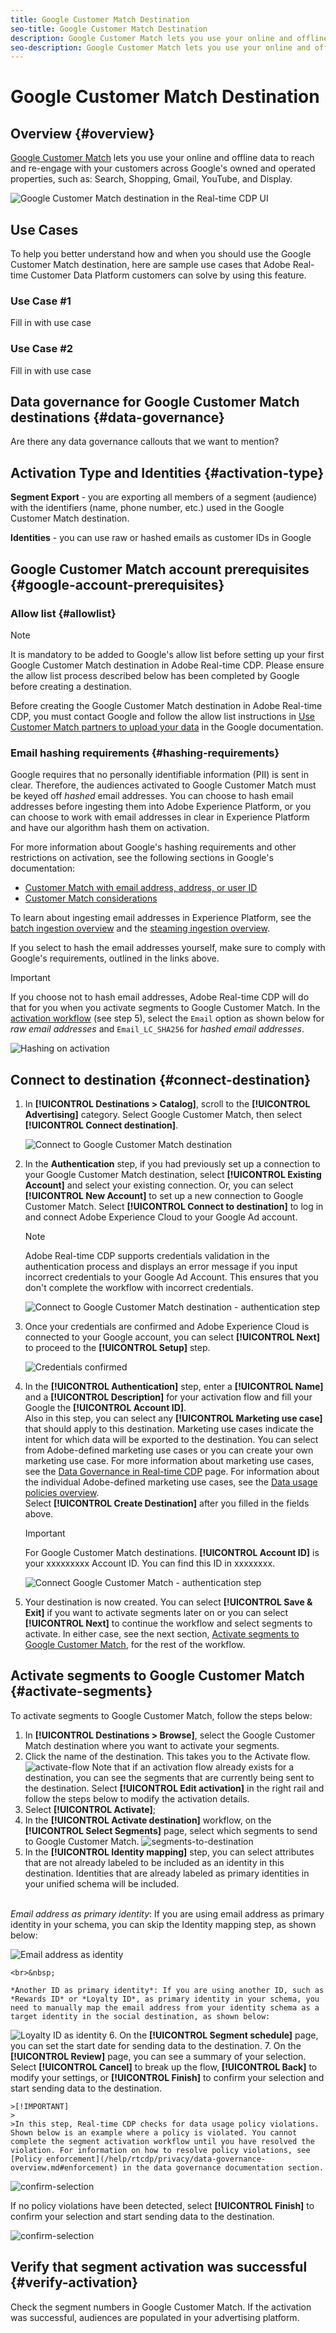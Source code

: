 ```yaml
---
title: Google Customer Match Destination
seo-title: Google Customer Match Destination
description: Google Customer Match lets you use your online and offline data to reach and re-engage with your customers across Google's owned and operated properties, such as Search, Shopping, Gmail, YouTube, and Display.
seo-description: Google Customer Match lets you use your online and offline data to reach and re-engage with your customers across Google's owned and operated properties, such as Search, Shopping, Gmail, YouTube, and Display.
---
```


# Google Customer Match Destination

## Overview {#overview}

[Google Customer Match](https://support.google.com/google-ads/answer/6379332?hl=en) lets you use your online and offline data to reach and re-engage with your customers across Google's owned and operated properties, such as: Search, Shopping, Gmail, YouTube, and Display.

![Google Customer Match destination in the Real-time CDP UI](/help/rtcdp/destinations/assets/google-customer-match-catalog.png)

## Use Cases

To help you better understand how and when you should use the Google Customer Match destination, here are sample use cases that Adobe Real-time Customer Data Platform customers can solve by using this feature.


### Use Case #1


Fill in with use case


### Use Case #2


Fill in with use case

## Data governance for Google Customer Match destinations {#data-governance}

Are there any data governance callouts that we want to mention?

## Activation Type and Identities {#activation-type}

**Segment Export** - you are exporting all members of a segment (audience) with the identifiers (name, phone number, etc.) used in the Google Customer Match destination.

**Identities** - you can use raw or hashed emails as customer IDs in Google

## Google Customer Match account prerequisites {#google-account-prerequisites}

### Allow list {#allowlist}

>[!NOTE]
>
>It is mandatory to be added to Google's allow list before setting up your first Google Customer Match destination in Adobe Real-time CDP. Please ensure the allow list process described below has been completed by Google before creating a destination.

Before creating the Google Customer Match destination in Adobe Real-time CDP, you must contact Google and follow the allow list instructions in [Use Customer Match partners to upload your data](https://support.google.com/google-ads/answer/7361372?hl=en&ref_topic=6296507) in the Google documentation.


### Email hashing requirements {#hashing-requirements}

<!--

>[!IMPORTANT]
>
> When using mobile device IDs as identifiers, an AppId must be provided in the activation flow. For more information, see step 6 in the [Activate segments](#activate-segments) section of this page.

-->

Google requires that no personally identifiable information (PII) is sent in clear. Therefore, the audiences activated to Google Customer Match must be keyed off *hashed* email addresses. You can choose to hash email addresses before ingesting them into Adobe Experience Platform, or you can choose to work with email addresses in clear in Experience Platform and have our algorithm hash them on activation.

For more information about Google's hashing requirements and other restrictions on activation, see the following sections in Google's documentation:

* [Customer Match with email address, address, or user ID](https://developers.google.com/adwords/api/docs/guides/remarketing#customer_match_with_email_address_address_or_user_id)
* [Customer Match considerations](https://developers.google.com/adwords/api/docs/guides/remarketing#customer_match_considerations)

<!--

Links to be added when activation based on phone number and device IDs becomes available.

* [Customer Match with phone number](https://developers.google.com/adwords/api/docs/guides/remarketing#customer_match_with_phone_number)
* [Customer Match with mobile device IDs](https://developers.google.com/adwords/api/docs/guides/remarketing#customer_match_with_mobile_device_ids)

-->

To learn about ingesting email addresses in Experience Platform, see the [batch ingestion overview](/help/ingestion/batch-ingestion/overview.md) and the [steaming ingestion overview](/help/ingestion/streaming-ingestion/overview.md).

If you select to hash the email addresses yourself, make sure to comply with Google's requirements, outlined in the links above.


>[!IMPORTANT]
>
>If you choose not to hash email addresses, Adobe Real-time CDP will do that for you when you activate segments to Google Customer Match. In the [activation workflow](#activate-segments) (see step 5), select the `Email` option as shown below for *raw email addresses* and `Email_LC_SHA256` for *hashed email addresses*.


![Hashing on activation](/help/rtcdp/destinations/assets/identity-mapping.png)

## Connect to destination {#connect-destination}

1. In **[!UICONTROL Destinations > Catalog]**, scroll to the **[!UICONTROL Advertising]** category. Select Google Customer Match, then select **[!UICONTROL Connect destination]**.

    ![Connect to Google Customer Match destination](/help/rtcdp/destinations/assets/connect-google-customer-match.png)

2. In the **Authentication** step, if you had previously set up a connection to your Google Customer Match destination, select **[!UICONTROL Existing Account]** and select your existing connection. Or, you can select **[!UICONTROL New Account]** to set up a new connection to Google Customer Match. Select **[!UICONTROL Connect to destination]** to log in and connect Adobe Experience Cloud to your Google Ad account.

    >[!NOTE]
    >
    >Adobe Real-time CDP supports credentials validation in the authentication process and displays an error message if you input incorrect credentials to your Google Ad Account. This ensures that you don't complete the workflow with incorrect credentials.

    ![Connect to Google Customer Match destination - authentication step](/help/rtcdp/destinations/assets/google-customer-match-pre-connect-view.png)

3. Once your credentials are confirmed and Adobe Experience Cloud is connected to your Google account, you can select **[!UICONTROL Next]** to proceed to the **[!UICONTROL Setup]** step.

    ![Credentials confirmed](/help/rtcdp/destinations/assets/google-customer-match-connection-success.png)

4. In the **[!UICONTROL Authentication]** step, enter a **[!UICONTROL Name]** and a **[!UICONTROL Description]** for your activation flow and fill your Google the **[!UICONTROL Account ID]**. <br> Also in this step, you can select any **[!UICONTROL Marketing use case]** that should apply to this destination. Marketing use cases indicate the intent for which data will be exported to the destination. You can select from Adobe-defined marketing use cases or you can create your own marketing use case. For more information about marketing use cases, see the [Data Governance in Real-time CDP](/help/rtcdp/privacy/data-governance-overview.md#destinations) page. For information about the individual Adobe-defined marketing use cases, see the [Data usage policies overview](/help/data-governance/policies/overview.md#core-actions). <br> Select **[!UICONTROL Create Destination]** after you filled in the fields above.

    >[!IMPORTANT]
    >
    > For Google Customer Match destinations. **[!UICONTROL Account ID]** is your xxxxxxxxx Account ID. You can find this ID in xxxxxxxx. 

    ![Connect Google Customer Match - authentication step](/help/rtcdp/destinations/assets/google-customer-match-authentication-step.png)

5. Your destination is now created. You can select **[!UICONTROL Save & Exit]** if you want to activate segments later on or you can select **[!UICONTROL Next]** to continue the workflow and select segments to activate. In either case, see the next section, [Activate segments to Google Customer Match](#activate-segments), for the rest of the workflow.


## Activate segments to Google Customer Match {#activate-segments}

To activate segments to Google Customer Match, follow the steps below: 

1. In **[!UICONTROL Destinations > Browse]**, select the Google Customer Match destination where you want to activate your segments.
2. Click the name of the destination. This takes you to the Activate flow.
    ![activate-flow](/help/rtcdp/destinations/assets/google-customer-match-activate-flow.png)
    Note that if an activation flow already exists for a destination, you can see the segments that are currently being sent to the destination. Select **[!UICONTROL Edit activation]** in the right rail and follow the steps below to modify the activation details.
3. Select **[!UICONTROL Activate]**;
4. In the **[!UICONTROL Activate destination]** workflow, on the **[!UICONTROL Select Segments]** page, select which segments to send to Google Customer Match.
    ![segments-to-destination](/help/rtcdp/destinations/assets/activate-segments-google-customer-match.png)
5.  In the **[!UICONTROL Identity mapping]** step, you can select attributes that are not already labeled to be included as an identity in this destination. Identities that are already labeled as primary identities in your unified schema will be included. <br>&nbsp; 

   *Email address as primary identity*: If you are using email address as primary identity in your schema, you can skip the Identity mapping step, as shown below:

   ![Email address as identity](/help/rtcdp/destinations/assets/email-as-identity.gif)

    <br>&nbsp; 

    *Another ID as primary identity*: If you are using another ID, such as *Rewards ID* or *Loyalty ID*, as primary identity in your schema, you need to manually map the email address from your identity schema as a target identity in the social destination, as shown below:

   ![Loyalty ID as identity](/help/rtcdp/destinations/assets/rewardsid-as-identity.gif)
6. On the **[!UICONTROL Segment schedule]** page, you can set the start date for sending data to the destination.
7. On the **[!UICONTROL Review]** page, you can see a summary of your selection. Select **[!UICONTROL Cancel]** to break up the flow, **[!UICONTROL Back]** to modify your settings, or **[!UICONTROL Finish]** to confirm your selection and start sending data to the destination.

    >[!IMPORTANT]
    >
    >In this step, Real-time CDP checks for data usage policy violations. Shown below is an example where a policy is violated. You cannot complete the segment activation workflow until you have resolved the violation. For information on how to resolve policy violations, see [Policy enforcement](/help/rtcdp/privacy/data-governance-overview.md#enforcement) in the data governance documentation section.
 
 ![confirm-selection](/help/rtcdp/destinations/assets/data-policy-violation.png)

  If no policy violations have been detected, select **[!UICONTROL Finish]** to confirm your selection and start sending data to the destination.

 ![confirm-selection](/help/rtcdp/destinations/assets/gcm-review.png)


<!--

Insert in Step 6 when mobile device ID activation is available

    >[!IMPORTANT]
    >
    >If you select mobile device IDs (GAID or IDFA) as primary identity in the Identity mapping step, you must also provide an Application Id in this step. If you selected GAID as identity, see [Set the Application ID](https://developer.android.com/studio/build/application-id) in the Android developer documentation. IF you selected IDFA as identity, see [App ID](https://developer.android.com/studio/build/application-id) in the Apple developer documentation.

    ![segment schedule page](/help/rtcdp/destinations/assets/gcm-segment-schedule.png) 

-->

## Verify that segment activation was successful {#verify-activation}

Check the segment numbers in Google Customer Match. If the activation was successful, audiences are populated in your advertising platform.
